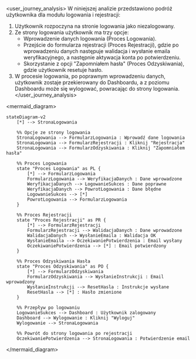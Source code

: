 <user_journey_analysis>
W niniejszej analizie przedstawiono podróż użytkownika dla modułu logowania i rejestracji:
1. Użytkownik rozpoczyna na stronie logowania jako niezalogowany.
2. Ze strony logowania użytkownik ma trzy opcje:
   - Wprowadzenie danych logowania (Proces Logowania).
   - Przejście do formularza rejestracji (Proces Rejestracji), gdzie po wprowadzeniu danych następuje walidacja i wysłanie emaila weryfikacyjnego, a następnie aktywacja konta po potwierdzeniu.
   - Skorzystanie z opcji "Zapomniałem hasła" (Proces Odzyskiwania), gdzie użytkownik resetuje hasło.
3. W procesie logowania, po poprawnym wprowadzeniu danych, użytkownik zostaje przekierowany do Dashboardu, a z poziomu Dashboardu może się wylogować, powracając do strony logowania.
</user_journey_analysis>

<mermaid_diagram>
```mermaid
stateDiagram-v2
    [*] --> StronaLogowania

    %% Opcje ze strony logowania
    StronaLogowania --> FormularzLogowania : Wprowadź dane logowania
    StronaLogowania --> FormularzRejestracji : Kliknij "Rejestracja"
    StronaLogowania --> FormularzOdzyskiwania : Kliknij "Zapomniałem hasła"

    %% Proces Logowania
    state "Proces Logowania" as PL {
        [*] --> FormularzLogowania
        FormularzLogowania --> WeryfikacjaDanych : Dane wprowadzone
        WeryfikacjaDanych --> LogowanieSukces : Dane poprawne
        WeryfikacjaDanych --> PowrotLogowania : Dane błędne
        LogowanieSukces --> [*]
        PowrotLogowania --> FormularzLogowania
    }

    %% Proces Rejestracji
    state "Proces Rejestracji" as PR {
        [*] --> FormularzRejestracji
        FormularzRejestracji --> WalidacjaDanych : Dane wprowadzone
        WalidacjaDanych --> WysłanieEmaila : Walidacja OK
        WysłanieEmaila --> OczekiwaniePotwierdzenia : Email wysłany
        OczekiwaniePotwierdzenia --> [*] : Email potwierdzony
    }

    %% Proces Odzyskiwania Hasła
    state "Proces Odzyskiwania" as PO {
        [*] --> FormularzOdzyskiwania
        FormularzOdzyskiwania --> WysłanieInstrukcji : Email wprowadzony
        WysłanieInstrukcji --> ResetHasla : Instrukcje wysłane
        ResetHasla --> [*] : Hasło zmienione
    }

    %% Przepływ po logowaniu
    LogowanieSukces --> Dashboard : Użytkownik zalogowany
    Dashboard --> Wylogowanie : Kliknij "Wyloguj"
    Wylogowanie --> StronaLogowania

    %% Powrót do strony logowania po rejestracji
    OczekiwaniePotwierdzenia --> StronaLogowania : Potwierdzenie email
```
</mermaid_diagram> 